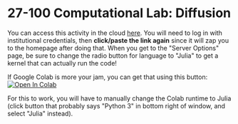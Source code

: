# 27-100 Computational Lab: Diffusion
You can access this activity in the cloud [here](https://chemcompute.org/jupyterhub_internal/hub/user-redirect/git-pull?repo=https%3A%2F%2Fgithub.com%2Frkurchin%2F27100_diffusion_computational_lab.git&urlpath=tree%2F27100_diffusion_computational_lab.git%2Fdiffusion_computational_lab.ipynb&branch=main). You will need to log in with institutional credentials, then **click/paste the link again** since it will zap you to the homepage after doing that. When you get to the "Server Options" page, be sure to change the radio button for language to "Julia" to get a kernel that can actually run the code!

If Google Colab is more your jam, you can get that using this button:
<a target="_blank" href="https://colab.research.google.com/github/rkurchin/27100_diffusion_computational_lab/blob/main/colab/diffusion_computational_lab_colab.ipynb">
  <img src="https://colab.research.google.com/assets/colab-badge.svg" alt="Open In Colab"/>
</a>

For this to work, you will have to manually change the Colab runtime to Julia (click button that probably says "Python 3" in bottom right of window, and select "Julia" instead).
